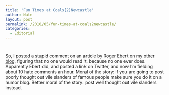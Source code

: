 ```yaml
---
title: 'Fun Times at Coals[2]Newcastle'
author: Nate
layout: post
permalink: /2010/05/fun-times-at-coals2newcastle/
categories:
  - Editorial
---
```

# 

So, I posted a stupid comment on an article by Roger Ebert on my [other blog][1], figuring that no one would read it, because no one ever does. Apparently Ebert did, and posted a link on Twitter, and now I’m fielding about 10 hate comments an hour. Moral of the story: if you are going to post poorly thought out vile slanders of famous people make sure you do it on a humor blog. Better moral of the story: post well thought out vile slanders instead.

 [1]: http://coals2newcastle.com